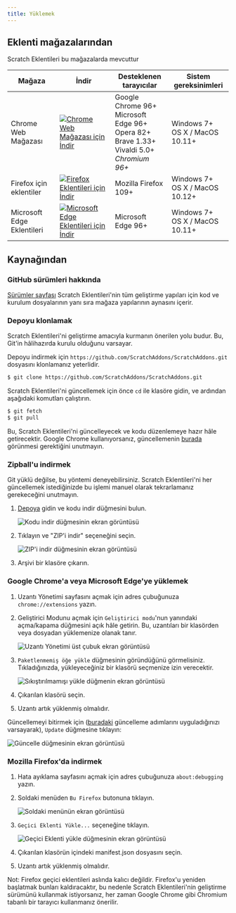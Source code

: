 ```yaml
---
title: Yüklemek
---
```


## Eklenti mağazalarından

Scratch Eklentileri bu mağazalarda mevcuttur

| Mağaza | İndir | Desteklenen tarayıcılar | Sistem gereksinimleri |
| - | - | - | - |
| Chrome Web Mağazası | [![Chrome Web Mağazası için İndir](https://img.shields.io/chrome-web-store/v/fbeffbjdlemaoicjdapfpikkikjoneco?style=flat-square&logo=google-chrome&logoColor=white&label=install&color=4285F4)](https://chrome.google.com/webstore/detail/fbeffbjdlemaoicjdapfpikkikjoneco) | Google Chrome 96+<br />Microsoft Edge 96+<br />Opera 82+<br />Brave 1.33+<br />Vivaldi 5.0+<br />*Chromium 96+* | Windows 7+<br />OS X / MacOS 10.11+
| Firefox için eklentiler | [![Firefox Eklentileri için İndir](https://img.shields.io/amo/v/scratch-messaging-extension?style=flat-square&logo=firefox-browser&logoColor=white&label=install&color=FF7139)](https://addons.mozilla.org/firefox/addon/scratch-messaging-extension/) | Mozilla Firefox 109+ | Windows 7+<br />OS X / MacOS 10.12+
| Microsoft Edge Eklentileri | [![Microsoft Edge Eklentileri için İndir](https://img.shields.io/badge/dynamic/json?style=flat-square&logo=microsoftedge&logoColor=white&label=install&color=0078D7&prefix=v&query=%24.version&url=https%3A%2F%2Fmicrosoftedge.microsoft.com%2Faddons%2Fgetproductdetailsbycrxid%2Filiepgjnemckemgnledoipfiilhajdjj)](https://microsoftedge.microsoft.com/addons/detail/iliepgjnemckemgnledoipfiilhajdjj) | Microsoft Edge 96+ | Windows 7+<br />OS X / MacOS 10.11+

## Kaynağından

### GitHub sürümleri hakkında

[Sürümler sayfası](https://github.com/ScratchAddons/ScratchAddons/releases) Scratch Eklentileri'nin tüm geliştirme yapıları için kod ve kurulum dosyalarının yanı sıra mağaza yapılarının aynasını içerir.

### Depoyu klonlamak

Scratch Eklentileri'ni geliştirme amacıyla kurmanın önerilen yolu budur. Bu, Git'in hâlihazırda kurulu olduğunu varsayar.

Depoyu indirmek için `https://github.com/ScratchAddons/ScratchAddons.git` dosyasını klonlamanız yeterlidir.

```sh
$ git clone https://github.com/ScratchAddons/ScratchAddons.git
```
Scratch Eklentileri'ni güncellemek için önce `cd` ile klasöre gidin, ve ardından aşağıdaki komutları çalıştırın.

```sh
$ git fetch
$ git pull
```

Bu, Scratch Eklentileri'ni güncelleyecek ve kodu düzenlemeye hazır hâle getirecektir. Google Chrome kullanıyorsanız, güncellemenin [burada](#install-on-google-chrome) görünmesi gerektiğini unutmayın.


### Zipball'u indirmek

Git yüklü değilse, bu yöntemi deneyebilirsiniz. Scratch Eklentileri'ni her güncellemek istediğinizde bu işlemi manuel olarak tekrarlamanız gerekeceğini unutmayın.

1. [Depoya](https://github.com/ScratchAddons/ScratchAddons) gidin ve kodu indir düğmesini bulun.

   ![Kodu indir düğmesinin ekran görüntüsü](/assets/img/docs/download-code-button.png)

2. Tıklayın ve "ZIP'i indir" seçeneğini seçin.

   ![ZIP'i indir düğmesinin ekran görüntüsü](/assets/img/docs/download-zipball-button.png)

3. Arşivi bir klasöre çıkarın.

### Google Chrome'a veya Microsoft Edge'ye yüklemek

1. Uzantı Yönetimi sayfasını açmak için adres çubuğunuza `chrome://extensions` yazın.

2. Geliştirici Modunu açmak için `Geliştirici modu`'nun yanındaki açma/kapama düğmesini açık hâle getirin. Bu, uzantıları bir klasörden veya dosyadan yüklemenize olanak tanır.

   ![Uzantı Yönetimi üst çubuk ekran görüntüsü](/assets/img/docs/developer-mode-toggle.png)

3. `Paketlenmemiş öğe yükle` düğmesinin göründüğünü görmelisiniz. Tıkladığınızda, yükleyeceğiniz bir klasörü seçmenize izin verecektir.

   ![Sıkıştırılmamışı yükle düğmenin ekran görüntüsü](/assets/img/docs/load-unpacked-button.png)

4. Çıkarılan klasörü seçin.
5. Uzantı artık yüklenmiş olmalıdır.

Güncellemeyi bitirmek için ([buradaki](#cloning-the-repository) güncelleme adımlarını uyguladığınızı varsayarak), `Update` düğmesine tıklayın:

![Güncelle düğmesinin ekran görüntüsü](/assets/img/docs/update-button.png)


### Mozilla Firefox'da indirmek

1. Hata ayıklama sayfasını açmak için adres çubuğunuza `about:debugging` yazın.

2. Soldaki menüden `Bu Firefox` butonuna tıklayın.

   ![Soldaki menünün ekran görüntüsü](/assets/img/docs/left-hand-menu.png)

4. `Geçici Eklenti Yükle...` seçeneğine tıklayın.

   ![Geçici Eklenti yükle düğmesinin ekran görüntüsü](/assets/img/docs/load-addon.png)

6. Çıkarılan klasörün içindeki manifest.json dosyasını seçin.
7. Uzantı artık yüklenmiş olmalıdır.

Not: Firefox geçici eklentileri aslında kalıcı değildir. Firefox'u yeniden başlatmak bunları kaldıracaktır, bu nedenle Scratch Eklentileri'nin geliştirme sürümünü kullanmak istiyorsanız, her zaman Google Chrome gibi Chromium tabanlı bir tarayıcı kullanmanız önerilir.

